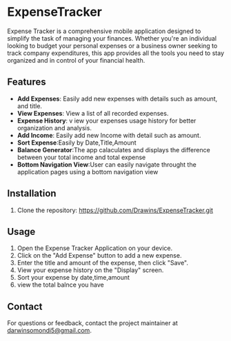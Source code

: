 # ExpenseTracker
Expense Tracker is a comprehensive mobile application designed to simplify the task of managing your finances. Whether you're an individual looking to budget your personal expenses or a business owner seeking to track company expenditures, this app provides all the tools you need to stay organized and in control of your financial health.

## Features

- **Add Expenses**: Easily add new expenses with details such as  amount, and title.
- **View Expenses**: View a list of all recorded expenses.
- **Expense History**: v  iew your expenses usage history for better organization and analysis.
- **Add Income**: Easily add new Income with detail such as amount.
- **Sort Expense**:Easily by Date,Title,Amount
- **Balance Generator**:The app calaculates and displays the difference between your total income and total expense
- **Bottom Navigation View**:User can easily navigate throught the application pages using a bottom navigation view

## Installation
1. Clone the repository:
 https://github.com/Drawins/ExpenseTracker.git


## Usage
1. Open the Expense Tracker Application on your device.
2. Click on the "Add Expense" button to add a new expense.
3. Enter the title and amount of the expense, then click "Save".
4. View your expense history on the "Display" screen.
5. Sort your expense by date,time,amount
6. view the total balnce you have 


## Contact
For questions or feedback, contact the project maintainer at darwinsomondi5@gmail.com.
